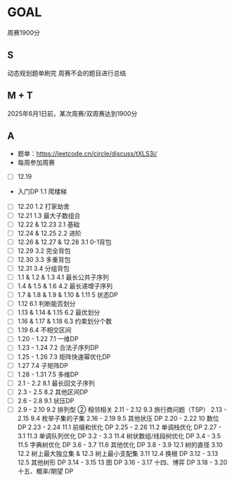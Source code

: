 # GOAL
周赛1900分

## S
动态规划题单刷完
周赛不会的题目进行总结

## M + T
2025年6月1日前，某次周赛/双周赛达到1900分

## A
- 题单：https://leetcode.cn/circle/discuss/tXLS3i/
- 每周参加周赛

- [ ] 12.19 
- 入门DP 1.1 爬楼梯
- [ ] 12.20 
1.2 打家劫舍
- [ ] 12.21 1.3 最大子数组合
- [ ] 12.22 & 12.23 2.1 基础
- [ ] 12.24 & 12.25 2.2 进阶
- [ ] 12.26 & 12.27 & 12.28 3.1 0-1背包
- [ ] 12.29 3.2 完全背包
- [ ] 12.30 3.3 多重背包
- [ ] 12.31 3.4 分组背包
- [ ] 1.1 & 1.2 & 1.3 4.1 最长公共子序列
- [ ] 1.4 & 1.5 & 1.6 4.2 最长递增子序列
- [ ] 1.7 & 1.8 & 1.9 & 1.10 & 1.11 5 状态DP
- [ ] 1.12 6.1 判断能否划分
- [ ] 1.13 & 1.14 & 1.15 6.2 最优划分
- [ ] 1.16 & 1.17 & 1.18 6.3 约束划分个数
- [ ] 1.19 6.4 不相交区间
- [ ] 1.20 - 1.22 7.1 一维DP
- [ ] 1.23 - 1.24 7.2 合法子序列DP
- [ ] 1.25 - 1.26 7.3 矩阵快速幂优化DP
- [ ] 1.27 7.4 子矩阵DP
- [ ] 1.28 - 1.31 7.5 多维DP
- [ ] 2.1 - 2.2 8.1 最长回文子序列
- [ ] 2.3 - 2.5 8.2 其他区间DP
- [ ] 2.6 - 2.8 9.1 状压DP
- [ ] 2.9 - 2.10 9.2 排列型 ② 相邻相关
2.11 - 2.12 9.3 旅行商问题（TSP）
2.13 - 2.15 9.4 枚举子集的子集
2.16 - 2.19 9.5 其他状压 DP
2.20 - 2.22 10 数位 DP
2.23 - 2.24 11.1 前缀和优化 DP
2.25 - 2.26 11.2 单调栈优化 DP
2.27 - 3.1 11.3 单调队列优化 DP
3.2 - 3.3 11.4 树状数组/线段树优化 DP
3.4 - 3.5 11.5 字典树优化 DP
3.6 - 3.7 11.6 其他优化 DP
3.8 - 3.9 12.1 树的直径
3.10 12.2 树上最大独立集 & 12.3 树上最小支配集
3.11 12.4 换根 DP
3.12 - 3.13 12.5 其他树形 DP
3.14 - 3.15 13 图 DP
3.16 - 3.17
十四、博弈 DP
3.18 - 3.20
十五、概率/期望 DP